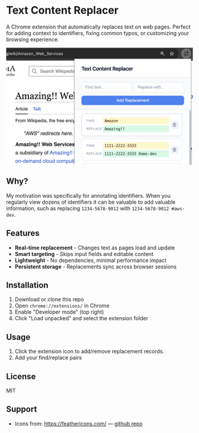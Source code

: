# Text Content Replacer

A Chrome extension that automatically replaces text on web pages. Perfect for adding context to identifiers, fixing common typos, or customizing your browsing experience.

![](assets/images/640_400_text_replace.png)

## Why?

My motivation was specifically for annotating identifiers. When you regularly view dozens of identifiers it can be valuable to add valuable information, such as replacing `1234-5678-9012` with `1234-5678-9012 #aws-dev`.

## Features

- **Real-time replacement** - Changes text as pages load and update
- **Smart targeting** - Skips input fields and editable content
- **Lightweight** - No dependencies, minimal performance impact
- **Persistent storage** - Replacements sync across browser sessions

## Installation

1. Download or clone this repo
2. Open `chrome://extensions/` in Chrome
3. Enable "Developer mode" (top right)
4. Click "Load unpacked" and select the extension folder

## Usage

1. Click the extension icon to add/remove replacement records.
2. Add your find/replace pairs

## License

MIT

## Support

- Icons from: https://feathericons.com/ — [github repo](https://github.com/feathericons/feather)

